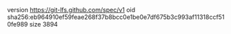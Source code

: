 version https://git-lfs.github.com/spec/v1
oid sha256:eb964910ef59feae268f37b8bcc0e1be0e7df675b3c993af11318ccf510fe989
size 3894
